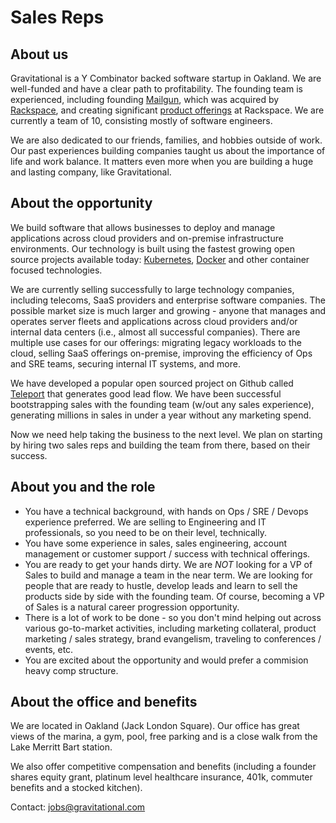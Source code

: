 # Sales Reps

## About us

Gravitational is a Y Combinator backed software startup in Oakland. We are well-funded and have a clear path to profitability. The founding team is experienced, including founding [Mailgun](http://mailgun.com), which was acquired by [Rackspace](http://rackspace.com), and creating significant [product offerings](http://www.rackspace.com/blog/onmetal-the-right-way-to-scale/) at Rackspace. We are currently a team of 10, consisting mostly of software engineers.

We are also dedicated to our friends, families, and hobbies outside of work. Our past experiences building companies taught us about the importance of life and work balance. It matters even more when you are building a huge and lasting company, like Gravitational.

## About the opportunity

We build software that allows businesses to deploy and manage applications across cloud providers and on-premise infrastructure environments. Our technology is built using the fastest growing open source projects available today: [Kubernetes](kubernetes.io), [Docker](https://www.docker.com/) and other container focused technologies.

We are currently selling successfully to large technology companies, including telecoms, SaaS providers and enterprise software companies. The possible market size is much larger and growing - anyone that manages and operates server fleets and applications across cloud providers and/or internal data centers (i.e., almost all successful companies). There are multiple use cases for our offerings: migrating legacy workloads to the cloud, selling SaaS offerings on-premise, improving the efficiency of Ops and SRE teams, securing internal IT systems, and more.

We have developed a popular open sourced project on Github called [Teleport](https://github.com/gravitational/teleport) that generates good lead flow. We have been successful bootstrapping sales with the founding team (w/out any sales experience), generating millions in sales in under a year without any marketing spend. 

Now we need help taking the business to the next level. We plan on starting by hiring two sales reps and building the team from there, based on their success.

## About you and the role

* You have a technical background, with hands on Ops / SRE / Devops experience preferred. We are selling to Engineering and IT professionals, so you need to be on their level, technically.
* You have some experience in sales, sales engineering, account management or customer support / success with technical offerings.
* You are ready to get your hands dirty. We are _NOT_ looking for a VP of Sales to build and manage a team in the near term. We are looking for people that are ready to hustle, develop leads and learn to sell the products side by side with the founding team. Of course, becoming a VP of Sales is a natural career progression opportunity.
* There is a lot of work to be done - so you don't mind helping out across various go-to-market activities, including marketing collateral, product marketing / sales strategy, brand evangelism, traveling to conferences / events, etc.
* You are excited about the opportunity and would prefer a commision heavy comp structure.

## About the office and benefits

We are located in Oakland (Jack London Square).  Our office has great views of the marina, a gym, pool, free parking and is a close walk from the Lake Merritt Bart station.

We also offer competitive compensation and benefits (including a founder shares equity grant, platinum level healthcare insurance, 401k, commuter benefits and a stocked kitchen).

Contact: jobs@gravitational.com


